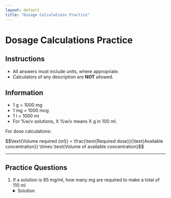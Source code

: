 ```yaml
---
layout: default
title: "Dosage Calculations Practice"
---
```


<h1>Dosage Calculations Practice</h1>

<div class="instructions">
    <h2>Instructions</h2>
    <ul>
        <li>All answers must include units, where appropriate.</li>
        <li>Calculators of any description are <strong>NOT</strong> allowed.</li>
    </ul>
</div>

<div class="formulae">
    <h2>Information</h2>
    <ul>
        <li>1 g = 1000 mg</li>
        <li>1 mg = 1000 mcg</li>
        <li>1 l = 1000 ml</li>
        <li>For %w/v solutions, X %w/v means X g in 100 ml.</li>
    </ul>
    <p>For dose calculations:</p>
    <p>$$\text{Volume required (ml)} = \frac{\text{Required dose}}{\text{Available concentration}} \times \text{Volume of available concentration}$$</p>
</div>

<hr>

<h2>Practice Questions</h2>
<ol>
    <li>If a solution is 85 mg/ml, how many mg are required to make a total of 110 ml
        <details class="solution-details">
            <summary>Solution</summary>
            Amount required = $85~\text{mg/ml} \times 110~\text{ml}$

            Amount required = $\textbf{9350 mg}$
        </details>
    </li>
    <li>If a solution is 70 mg/ml, how many g are required to make a total of 2 l
        <details class="solution-details">
            <summary>Solution</summary>
            Convert litres to millilitres: $2~\text{l} = 2 \times 1000~\text{ml} = 2000~\text{ml}$

            Amount required in mg = $70~\text{mg/ml} \times 2000~\text{ml} = 140000~\text{mg}$

            Convert milligrams to grams: $140000~\text{mg} \div 1000~\text{mg/g} = \textbf{140 g}$
        </details>
    </li>
    <li>If a solution is 2 mg/100 ml, how many mg are required to make a total of 200 ml
        <details class="solution-details">
            <summary>Solution</summary>
            Amount required = $\frac{2~\text{mg}}{100~\text{ml}} \times 200~\text{ml}$

            Amount required = $\textbf{4 mg}$
        </details>
    </li>
    <li>If a solution is 3.5 %w/v, how many g are required to make a total of 60 ml
        <details class="solution-details">
            <summary>Solution</summary>
            A 3.5 %w/v solution means $3.5~\text{g}$ in $100~\text{ml}$.

            Amount required = $\frac{3.5~\text{g}}{100~\text{ml}} \times 60~\text{ml}$

            Amount required = $\textbf{2.1 g}$
        </details>
    </li>
    <li>If a mixture is 2.5 g/100 g, how many g are required to make a total of 250 g
        <details class="solution-details">
            <summary>Solution</summary>
            Amount required = $\frac{2.5~\text{g}}{100~\text{g}} \times 250~\text{g}$

            Amount required = $\textbf{6.25 g}$
        </details>
    </li>
    <li>If a mixture is 1 %w/w, how many mg are required to make a total of 45 g
        <details class="solution-details">
            <summary>Solution</summary>
            A 1 %w/w mixture means $1~\text{g}$ in $100~\text{g}$.

            Amount required in grams = $\frac{1~\text{g}}{100~\text{g}} \times 45~\text{g} = 0.45~\text{g}$

            Convert grams to milligrams: $0.45~\text{g} \times 1000~\text{mg/g} = \textbf{450 mg}$
        </details>
    </li>
    <li>If a solution is 3 mg/70 ml, how many mg are required to make a total of 210 ml
        <details class="solution-details">
            <summary>Solution</summary>
            Amount required = $\frac{3~\text{mg}}{70~\text{ml}} \times 210~\text{ml}$

            Amount required = $\textbf{9 mg}$
        </details>
    </li>
    <li>Prescription for: 30 mg <br> Drug available as: 30mg/5ml <br> How many ml are required for the dose?
        <details class="solution-details">
            <summary>Solution</summary>
            Required dose = $30~\text{mg}$

            Available concentration = $30~\text{mg/5~ml}$

            Volume required = $\frac{30~\text{mg}}{30~\text{mg}} \times 5~\text{ml} = \textbf{5 ml}$
        </details>
    </li>
    <li>Prescription for: 75 mg <br> Drug available as: 15mg/5ml <br> How many ml are required for the dose?
        <details class="solution-details">
            <summary>Solution</summary>
            Required dose = $75~\text{mg}$

            Available concentration = $15~\text{mg/5~ml}$

            Volume required = $\frac{75~\text{mg}}{15~\text{mg}} \times 5~\text{ml} = \textbf{25 ml}$
        </details>
    </li>
    <li>Prescription for: 180 mg <br> Drug available as: 30mg/10ml <br> How many ml are required for the dose?
        <details class="solution-details">
            <summary>Solution</summary>
            Required dose = $180~\text{mg}$

            Available concentration = $30~\text{mg/10~ml}$

            Volume required = $\frac{180~\text{mg}}{30~\text{mg}} \times 10~\text{ml} = \textbf{60 ml}$
        </details>
    </li>
    <li>Prescription for: 100 mg <br> Drug available as: 40mg/10ml <br> How many ml are required for the dose?
        <details class="solution-details">
            <summary>Solution</summary>
            Required dose = $100~\text{mg}$

            Available concentration = $40~\text{mg/10~ml}$

            Volume required = $\frac{100~\text{mg}}{40~\text{mg}} \times 10~\text{ml} = \textbf{25 ml}$
        </details>
    </li>
    <li>Prescription for: 14.7 g <br> Drug available as: 35mg/ml <br> How many ml are required for the dose?
        <details class="solution-details">
            <summary>Solution</summary>
            Convert prescription from grams to milligrams: $14.7~\text{g} = 14.7 \times 1000~\text{mg} = 14700~\text{mg}$

            Required dose = $14700~\text{mg}$

            Available concentration = $35~\text{mg/ml}$

            Volume required = $\frac{14700~\text{mg}}{35~\text{mg}} \times 1~\text{ml} = \textbf{420 ml}$
        </details>
    </li>
    <li>Prescription for: 1.2 g <br> Drug available as: 30mg/10ml <br> How many ml are required for the dose?
        <details class="solution-details">
            <summary>Solution</summary>
            Convert prescription from grams to milligrams: $1.2~\text{g} = 1.2 \times 1000~\text{mg} = 1200~\text{mg}$

            Required dose = $1200~\text{mg}$

            Available concentration = $30~\text{mg/10~ml}$

            Volume required = $\frac{1200~\text{mg}}{30~\text{mg}} \times 10~\text{ml} = \textbf{400 ml}$
        </details>
    </li>
    <li>Prescription for: 4000 mg <br> Drug available as: 10 %w/v <br> How many ml are required for the dose?
        <details class="solution-details">
            <summary>Solution</summary>
            Required dose = $4000~\text{mg}$

            Available concentration = $10~\%\text{w/v}$, which means $10~\text{g}$ in $100~\text{ml}$.
            Convert grams to milligrams: $10~\text{g} = 10 \times 1000~\text{mg} = 10000~\text{mg}$.
            So, available concentration is $10000~\text{mg/100~ml}$.

            Volume required = $\frac{4000~\text{mg}}{10000~\text{mg}} \times 100~\text{ml} = \textbf{40 ml}$
        </details>
    </li>
    <li>Prescription for: 7000 mg <br> Drug available as: 20 %w/v <br> How many ml are required for the dose?
        <details class="solution-details">
            <summary>Solution</summary>
            Required dose = $7000~\text{mg}$

            Available concentration = $20~\%\text{w/v}$, which means $20~\text{g}$ in $100~\text{ml}$.
            Convert grams to milligrams: $20~\text{g} = 20 \times 1000~\text{mg} = 20000~\text{mg}$.
            So, available concentration is $20000~\text{mg/100~ml}$.

            Volume required = $\frac{7000~\text{mg}}{20000~\text{mg}} \times 100~\text{ml} = \textbf{35 ml}$
        </details>
    </li>
</ol>
